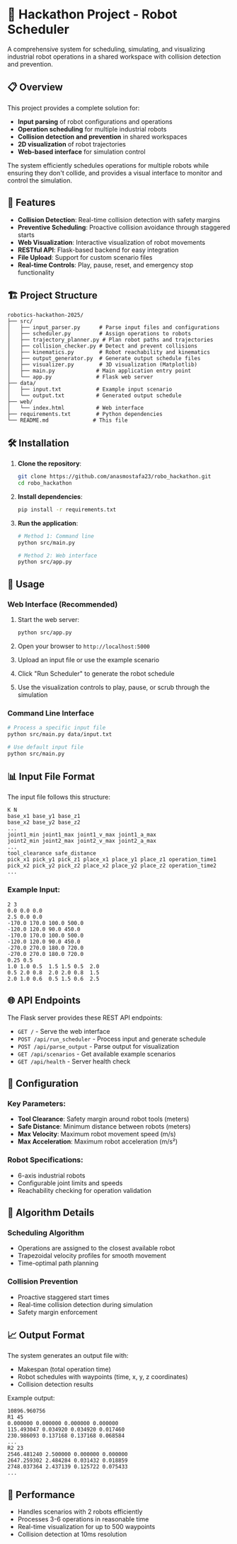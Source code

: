 # 🤖 Hackathon Project - Robot Scheduler

A comprehensive system for scheduling, simulating, and visualizing industrial robot operations in a shared workspace with collision detection and prevention.

## 📋 Overview

This project provides a complete solution for:
- **Input parsing** of robot configurations and operations
- **Operation scheduling** for multiple industrial robots
- **Collision detection and prevention** in shared workspaces
- **2D visualization** of robot trajectories
- **Web-based interface** for simulation control

The system efficiently schedules operations for multiple robots while ensuring they don't collide, and provides a visual interface to monitor and control the simulation.

## 🚀 Features

- **Collision Detection**: Real-time collision detection with safety margins
- **Preventive Scheduling**: Proactive collision avoidance through staggered starts
- **Web Visualization**: Interactive visualization of robot movements
- **RESTful API**: Flask-based backend for easy integration
- **File Upload**: Support for custom scenario files
- **Real-time Controls**: Play, pause, reset, and emergency stop functionality

## 🏗️ Project Structure

```
robotics-hackathon-2025/
├── src/
│   ├── input_parser.py      # Parse input files and configurations
│   ├── scheduler.py         # Assign operations to robots
│   ├── trajectory_planner.py # Plan robot paths and trajectories
│   ├── collision_checker.py # Detect and prevent collisions
│   ├── kinematics.py        # Robot reachability and kinematics
│   ├── output_generator.py  # Generate output schedule files
│   ├── visualizer.py        # 3D visualization (Matplotlib)
│   ├── main.py             # Main application entry point
│   └── app.py              # Flask web server
├── data/
│   ├── input.txt           # Example input scenario
│   └── output.txt          # Generated output schedule
├── web/
│   └── index.html          # Web interface
├── requirements.txt        # Python dependencies
└── README.md              # This file
```

## 🛠️ Installation

1. **Clone the repository**:
   ```bash
   git clone https://github.com/anasmostafa23/robo_hackathon.git
   cd robo_hackathon
   ```

2. **Install dependencies**:
   ```bash
   pip install -r requirements.txt
   ```

3. **Run the application**:
   ```bash
   # Method 1: Command line
   python src/main.py
   
   # Method 2: Web interface
   python src/app.py
   ```

## 📖 Usage

### Web Interface (Recommended)

1. Start the web server:
   ```bash
   python src/app.py
   ```

2. Open your browser to `http://localhost:5000`

3. Upload an input file or use the example scenario

4. Click "Run Scheduler" to generate the robot schedule

5. Use the visualization controls to play, pause, or scrub through the simulation

### Command Line Interface

```bash
# Process a specific input file
python src/main.py data/input.txt

# Use default input file
python src/main.py
```

## 📊 Input File Format

The input file follows this structure:

```
K N
base_x1 base_y1 base_z1
base_x2 base_y2 base_z2
...
joint1_min joint1_max joint1_v_max joint1_a_max
joint2_min joint2_max joint2_v_max joint2_a_max
...
tool_clearance safe_distance
pick_x1 pick_y1 pick_z1 place_x1 place_y1 place_z1 operation_time1
pick_x2 pick_y2 pick_z2 place_x2 place_y2 place_z2 operation_time2
...
```

### Example Input:
```
2 3
0.0 0.0 0.0
2.5 0.0 0.0
-170.0 170.0 100.0 500.0
-120.0 120.0 90.0 450.0
-170.0 170.0 100.0 500.0
-120.0 120.0 90.0 450.0
-270.0 270.0 180.0 720.0
-270.0 270.0 180.0 720.0
0.25 0.5
1.0 1.0 0.5  1.5 1.5 0.5  2.0
0.5 2.0 0.8  2.0 2.0 0.8  1.5
2.0 1.0 0.6  0.5 1.5 0.6  2.5
```

## 🌐 API Endpoints

The Flask server provides these REST API endpoints:

- `GET /` - Serve the web interface
- `POST /api/run_scheduler` - Process input and generate schedule
- `POST /api/parse_output` - Parse output for visualization
- `GET /api/scenarios` - Get available example scenarios
- `GET /api/health` - Server health check

## 🔧 Configuration

### Key Parameters:
- **Tool Clearance**: Safety margin around robot tools (meters)
- **Safe Distance**: Minimum distance between robots (meters)
- **Max Velocity**: Maximum robot movement speed (m/s)
- **Max Acceleration**: Maximum robot acceleration (m/s²)

### Robot Specifications:
- 6-axis industrial robots
- Configurable joint limits and speeds
- Reachability checking for operation validation

## 🎯 Algorithm Details

### Scheduling Algorithm
- Operations are assigned to the closest available robot
- Trapezoidal velocity profiles for smooth movement
- Time-optimal path planning

### Collision Prevention
- Proactive staggered start times
- Real-time collision detection during simulation
- Safety margin enforcement

## 📈 Output Format

The system generates an output file with:
- Makespan (total operation time)
- Robot schedules with waypoints (time, x, y, z coordinates)
- Collision detection results

Example output:
```
10896.960756
R1 45
0.000000 0.000000 0.000000 0.000000
115.493047 0.034920 0.034920 0.017460
230.986093 0.137168 0.137168 0.068584
...
R2 23
2546.481240 2.500000 0.000000 0.000000
2647.259302 2.484284 0.031432 0.018859
2748.037364 2.437139 0.125722 0.075433
...
```

## 🚦 Performance

- Handles scenarios with 2 robots efficiently
- Processes 3-6 operations in reasonable time
- Real-time visualization for up to 500 waypoints
- Collision detection at 10ms resolution

